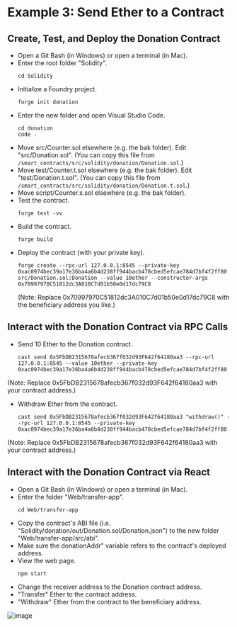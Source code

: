 # Example 3: Send Ether to a Contract

## Create, Test, and Deploy the Donation Contract
+ Open a Git Bash (in Windows) or open a terminal (in Mac).
+ Enter the root folder "Solidity".
  ```
  cd Solidity
  ```
+ Initialize a Foundry project.
  ```
  forge init donation
  ```
+ Enter the new folder and open Visual Studio Code.
  ```
  cd donation
  code .
  ```
+ Move src/Counter.sol elsewhere (e.g. the bak folder). Edit "src/Donation.sol".
  (You can copy this file from `/smart_contracts/src/solidity/donation/Donation.sol`.)
+ Move test/Counter.t.sol elsewhere (e.g. the bak folder). Edit "test/Donation.t.sol".
  (You can copy this file from `/smart_contracts/src/solidity/donation/Donation.t.sol`.)
+ Move script/Counter.s.sol elsewhere (e.g. the bak folder).
+ Test the contract.
  ```
  forge test -vv
  ```
+ Build the contract.
  ```
  forge build
  ```
+ Deploy the contract (with your private key).
  ```
  forge create --rpc-url 127.0.0.1:8545 --private-key 0xac0974bec39a17e36ba4a6b4d238ff944bacb478cbed5efcae784d7bf4f2ff80 src/Donation.sol:Donation --value 10ether --constructor-args 0x70997970C51812dc3A010C7d01b50e0d17dc79C8
  ```
  (Note: Replace 0x70997970C51812dc3A010C7d01b50e0d17dc79C8 with the beneficiary address you like.)

## Interact with the Donation Contract via RPC Calls
+ Send 10 Ether to the Donation contract.
  ```
  cast send 0x5FbDB2315678afecb367f032d93F642f64180aa3 --rpc-url 127.0.0.1:8545 --value 10ether --private-key 0xac0974bec39a17e36ba4a6b4d238ff944bacb478cbed5efcae784d7bf4f2ff80
  ```
(Note: Replace 0x5FbDB2315678afecb367f032d93F642f64180aa3 with your contract address.)

+ Withdraw Ether from the contract.
  ```
  cast send 0x5FbDB2315678afecb367f032d93F642f64180aa3 "withdraw()" --rpc-url 127.0.0.1:8545 --private-key 0xac0974bec39a17e36ba4a6b4d238ff944bacb478cbed5efcae784d7bf4f2ff80
  ```
(Note: Replace 0x5FbDB2315678afecb367f032d93F642f64180aa3 with your contract address.)

## Interact with the Donation Contract via React
+ Open a Git Bash (in Windows) or open a terminal (in Mac).
+ Enter the folder "Web/transfer-app".
  ```
  cd Web/transfer-app
  ```
+ Copy the contract's ABI file (i.e. "Solidity/donation/out/Donation.sol/Donation.json") to the new folder "Web/transfer-app/src/abi".
+ Make sure the donationAddr" variable refers to the contract's deployed address.
+ View the web page.
  ```
  npm start
  ```
+ Change the receiver address to the Donation contract address.
+ "Transfer" Ether to the contract address.
+ "Withdraw" Ether from the contract to the beneficiary address.

![image](/smart_contracts/img/transfer-4.png)
